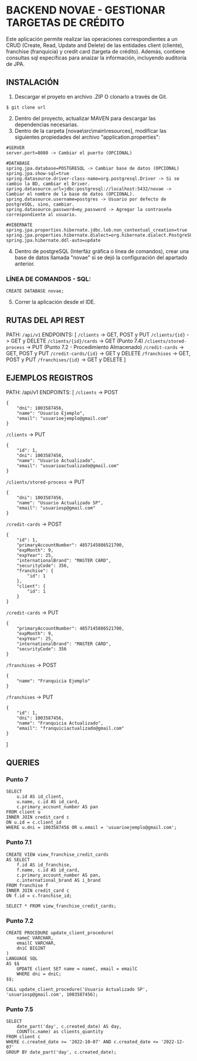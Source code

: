 # BACKEND NOVAE - GESTIONAR TARGETAS DE CRÉDITO

Este aplicación permite realizar las operaciones correspondientes a un CRUD (Create, Read, Update and Delete) de las entidades client (cliente), franchise (franquicia) y credit card (targeta de crédito). Además, contiene consultas sql específicas para anaizar la información, incluyendo auditoría de JPA.

## INSTALACIÓN

1. Descargar el proyeto en archivo .ZIP O clonarlo a través de Git.

```
$ git clone url
```

2. Dentro del proyecto, actualizar MAVEN para descargar las dependencias necesarias.
3. Dentro de la carpeta [novae\src\main\resources\], modificar las siguientes propiedades del archivo "application.properties":
    
```
#SERVER
server.port=8080 -> Cambiar el puerto (OPCIONAL)

#DATABASE
spring.jpa.database=POSTGRESQL -> Cambiar base de datos (OPCIONAL)
spring.jpa.show-sql=true
spring.datasource.driver-class-name=org.postgresql.Driver -> Si se cambio la BD, cambiar el Driver.
spring.datasource.url=jdbc:postgresql://localhost:5432/novae -> Cambiar el nombre de la base de datos (OPCIONAL).
spring.datasource.username=postgres -> Usuario por defecto de postgreSQL, sino, cambiar.
spring.datasource.password=my_password -> Agregar la contraseña correspondiente al usuario.

#HIBERNATE
spring.jpa.properties.hibernate.jdbc.lob.non_contextual_creation=true
spring.jpa.properties.hibernate.dialect=org.hibernate.dialect.PostgreSQL92Dialect
spring.jpa.hibernate.ddl-auto=update
```

4. Dentro de postgreSQL (Interfáz gráfica o línea de comandos), crear una base de datos llamada "novae" si se dejó la configuración del apartado anterior.

### LÍNEA DE COMANDOS - SQL: 
        
```
CREATE DATABASE novae;
``` 

5. Correr la aplicación desde el IDE.

## RUTAS DEL API REST

PATH: `/api/v1`
ENDPOINTS: [
    `/clients` -> GET, POST y PUT 
    `/clients/{id}` -> GET y DELETE
    `/clients/{id}/cards` -> GET (Punto 7.4)
    `/clients/stored-process` -> PUT (Punto 7.2 - Procedimiento Almacenado)
    `/credit-cards` -> GET, POST y PUT
    `/credit-cards/{id}` -> GET y DELETE
    `/franchises` -> GET, POST y PUT 
    `/franchises/{id}` -> GET y DELETE
]

## EJEMPLOS REGISTROS

PATH: /api/v1
ENDPOINTS: [
`/clients` -> POST

```
{
    "dni": 1003587456,
    "name": "Usuario Ejemplo",
    "email": "usuarioejemplo@gmail.com"
}
```

`/clients` -> PUT

```
{
    "id": 1,
    "dni": 1003587456,
    "name": "Usuario Actualizado",
    "email": "usuarioactualizado@gmail.com"
}
```

`/clients/stored-process` -> PUT

```
{
    "dni": 1003587456,
    "name": "Usuario Actualizado SP",
    "email": "usuariosp@gmail.com"
}
```

`/credit-cards` -> POST

```
{
    "id": 1,
    "primaryAccountNumber": 4857145886521700,
    "expMonth": 9,
    "expYear": 25,
    "internationalBrand": "MASTER CARD",
    "securityCode": 356,
    "franchise": {
        "id": 1
    },
    "client": {
        "id": 1
    }
}
```

`/credit-cards` -> PUT

```
{
    "primaryAccountNumber": 4857145886521700,
    "expMonth": 9,
    "expYear": 25,
    "internationalBrand": "MASTER CARD",
    "securityCode": 356
}
```

`/franchises` -> POST

```
{
    "name": "Franquicia Ejemplo"
}
```

`/franchises` -> PUT

```
{
    "id": 1,
    "dni": 1003587456,
    "name": "Franquicia Actualizado",
    "email": "franquiciactualizado@gmail.com"
}
```

]

## QUERIES

### Punto 7

```
SELECT 
    u.id AS id_client, 
    u.name, c.id AS id_card, 
    c.primary_account_number AS pan 
FROM client u
INNER JOIN credit_card c
ON u.id = c.client_id
WHERE u.dni = 1003587456 OR u.email = 'usuarioejemplo@gmail.com';
```

### Punto 7.1

```
CREATE VIEW view_franchise_credit_cards
AS SELECT 
    f.id AS id_franchise, 
    f.name, c.id AS id_card, 
    c.primary_account_number AS pan, 
    c.international_brand AS i_brand
FROM franchise f
INNER JOIN credit_card c
ON f.id = c.franchise_id;
```

```
SELECT * FROM view_franchise_credit_cards;
```

### Punto 7.2

```
CREATE PROCEDURE update_client_procedure(
    nameC VARCHAR,
    emailC VARCHAR,
    dniC BIGINT
)
LANGUAGE SQL
AS $$
    UPDATE client SET name = nameC, email = emailC 
    WHERE dni = dniC;
$$;
```

```
CALL update_client_procedure('Usuario Actualizado SP', 'usuariosp@gmail.com', 1003587456);
```

### Punto 7.5

```
SELECT 
    date_part('day', c.created_date) AS day,
    COUNT(c.name) as clients_quantity
FROM client c
WHERE c.created_date >= '2022-10-07' AND c.created_date <= '2022-12-07'
GROUP BY date_part('day', c.created_date);
```
